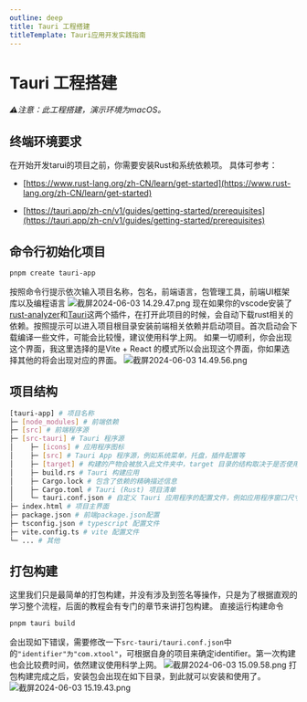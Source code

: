 ```yaml
---
outline: deep
title: Tauri 工程搭建
titleTemplate: Tauri应用开发实践指南
---
```


# Tauri 工程搭建
_⚠️注意：此工程搭建，演示环境为macOS。_

## 终端环境要求
在开始开发tarui的项目之前，你需要安装Rust和系统依赖项。
具体可参考：

- [https://www.rust-lang.org/zh-CN/learn/get-started](https://www.rust-lang.org/zh-CN/learn/get-started)

- [https://tauri.app/zh-cn/v1/guides/getting-started/prerequisites](https://tauri.app/zh-cn/v1/guides/getting-started/prerequisites)

## 命令行初始化项目
```bash
pnpm create tauri-app
```
按照命令行提示依次输入项目名称，包名，前端语言，包管理工具，前端UI框架库以及编程语言
![截屏2024-06-03 14.29.47.png](/img/截屏2024-06-0314.29.47.png)
现在如果你的vscode安装了[rust-analyzer](https://code.visualstudio.com/docs/languages/rust)和[Tauri](https://marketplace.visualstudio.com/items?itemName=tauri-apps.tauri-vscode)这两个插件，在打开此项目的时候，会自动下载rust相关的依赖。按照提示可以进入项目根目录安装前端相关依赖并启动项目。首次启动会下载编译一些文件，可能会比较慢，建议使用科学上网。
如果一切顺利，你会出现这个界面，我这里选择的是Vite + React 的模式所以会出现这个界面，你如果选择其他的将会出现对应的界面。
![截屏2024-06-03 14.49.56.png](/img/截屏2024-06-0314.49.56.png)
## 项目结构
```bash
[tauri-app] # 项目名称
├─ [node_modules] # 前端依赖
├─ [src] # 前端程序源
├─ [src-tauri] # Tauri 程序源
│    ├─ [icons] # 应用程序图标
│    ├─ [src] # Tauri App 程序源，例如系统菜单，托盘，插件配置等
│    ├─ [target] # 构建的产物会被放入此文件夹中，target 目录的结构取决于是否使用 --target 标志为特定的平台构建
│    ├─ build.rs # Tauri 构建应用
│    ├─ Cargo.lock # 包含了依赖的精确描述信息
│    ├─ Cargo.toml # Tauri (Rust) 项目清单
│    └─ tauri.conf.json # 自定义 Tauri 应用程序的配置文件，例如应用程序窗口尺寸，应用名称，权限等
├─ index.html # 项目主界面
├─ package.json # 前端package.json配置
├─ tsconfig.json # typescript 配置文件
├─ vite.config.ts # vite 配置文件
└─ ... # 其他
```
## 打包构建
这里我们只是最简单的打包构建，并没有涉及到签名等操作，只是为了根据直观的学习整个流程，后面的教程会有专门的章节来讲打包构建。
直接运行构建命令
```bash
pnpm tauri build
```
会出现如下错误，需要修改一下`src-tauri/tauri.conf.json`中的`"identifier"为"com.xtool"`，可根据自身的项目来确定identifier。第一次构建也会比较费时间，依然建议使用科学上网。
![截屏2024-06-03 15.09.58.png](/img/截屏2024-06-0315.09.58.png)
打包构建完成之后，安装包会出现在如下目录，到此就可以安装和使用了。
![截屏2024-06-03 15.19.43.png](/img/截屏2024-06-0315.19.43.png)
